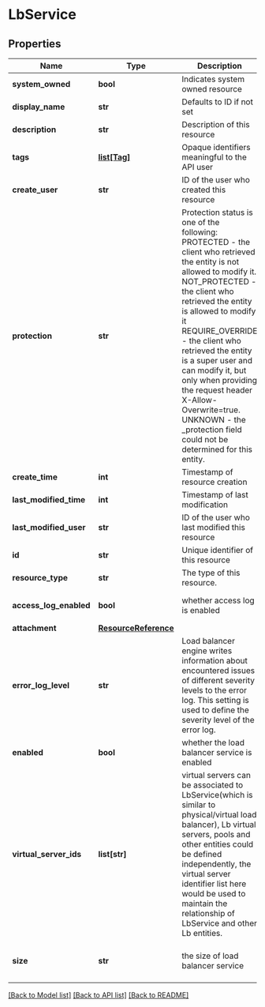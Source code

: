 # LbService

## Properties
Name | Type | Description | Notes
------------ | ------------- | ------------- | -------------
**system_owned** | **bool** | Indicates system owned resource | [optional] 
**display_name** | **str** | Defaults to ID if not set | [optional] 
**description** | **str** | Description of this resource | [optional] 
**tags** | [**list[Tag]**](Tag.md) | Opaque identifiers meaningful to the API user | [optional] 
**create_user** | **str** | ID of the user who created this resource | [optional] 
**protection** | **str** | Protection status is one of the following: PROTECTED - the client who retrieved the entity is not allowed             to modify it. NOT_PROTECTED - the client who retrieved the entity is allowed                 to modify it REQUIRE_OVERRIDE - the client who retrieved the entity is a super                    user and can modify it, but only when providing                    the request header X-Allow-Overwrite&#x3D;true. UNKNOWN - the _protection field could not be determined for this           entity.  | [optional] 
**create_time** | **int** | Timestamp of resource creation | [optional] 
**last_modified_time** | **int** | Timestamp of last modification | [optional] 
**last_modified_user** | **str** | ID of the user who last modified this resource | [optional] 
**id** | **str** | Unique identifier of this resource | [optional] 
**resource_type** | **str** | The type of this resource. | [optional] 
**access_log_enabled** | **bool** | whether access log is enabled | [optional] [default to False]
**attachment** | [**ResourceReference**](ResourceReference.md) |  | [optional] 
**error_log_level** | **str** | Load balancer engine writes information about encountered issues of different severity levels to the error log. This setting is used to define the severity level of the error log.  | [optional] [default to 'INFO']
**enabled** | **bool** | whether the load balancer service is enabled | [optional] [default to True]
**virtual_server_ids** | **list[str]** | virtual servers can be associated to LbService(which is similar to physical/virtual load balancer), Lb virtual servers, pools and other entities could be defined independently, the virtual server identifier list here would be used to maintain the relationship of LbService and other Lb entities.  | [optional] 
**size** | **str** | the size of load balancer service | [optional] [default to 'SMALL']

[[Back to Model list]](../README.md#documentation-for-models) [[Back to API list]](../README.md#documentation-for-api-endpoints) [[Back to README]](../README.md)

